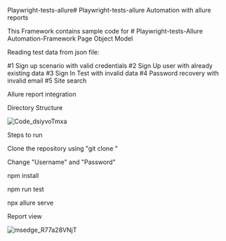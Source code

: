 Playwright-tests-allure# 
Playwright-tests-allure Automation with allure reports

This Framework contains sample code for # Playwright-tests-Allure Automation-Framework
Page Object Model

Reading test data from json file:

#1 Sign up scenario with valid credentials
#2 Sign Up user with already existing data
#3 Sign In Test with invalid data
#4 Password recovery with invalid email
#5 Site search

Allure report integration

Directory Structure 






![Code_dsiyvoTmxa](https://user-images.githubusercontent.com/109829632/191490388-2f6289dd-5372-480e-a7f4-44c7325c112e.png)



Steps to run

Clone the repository using "git clone "

Change "Username" and "Password"


npm install

npm run test

npx allure serve

Report view

![msedge_R77a28VNjT](https://user-images.githubusercontent.com/109829632/191489693-23bb1e8c-4c3e-4bef-843f-87bf8f850a75.png)


